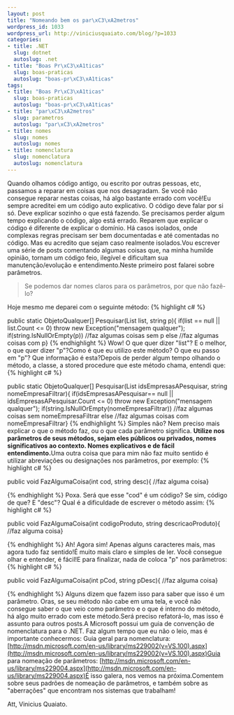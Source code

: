 ```yaml
--- 
layout: post
title: "Nomeando bem os par\xC3\xA2metros"
wordpress_id: 1033
wordpress_url: http://viniciusquaiato.com/blog/?p=1033
categories: 
- title: .NET
  slug: dotnet
  autoslug: .net
- title: "Boas Pr\xC3\xA1ticas"
  slug: boas-praticas
  autoslug: "boas-pr\xC3\xA1ticas"
tags: 
- title: "Boas Pr\xC3\xA1ticas"
  slug: boas-praticas
  autoslug: "boas-pr\xC3\xA1ticas"
- title: "par\xC3\xA2metros"
  slug: parametros
  autoslug: "par\xC3\xA2metros"
- title: nomes
  slug: nomes
  autoslug: nomes
- title: nomenclatura
  slug: nomenclatura
  autoslug: nomenclatura
---
```

Quando olhamos código antigo, ou escrito por outras pessoas, etc, passamos a reparar em coisas que nos desagradam. Se você não consegue reparar nestas coisas, há algo bastante errado com você!Eu sempre acreditei em um código auto explicativo. O código deve falar por si só. Deve explicar sozinho o que está fazendo. Se precisamos perder algum tempo explicando o código, algo está errado. Reparem que explicar o código é diferente de explicar o domínio. Há casos isolados, onde complexas regras precisam ser bem documentadas e até comentadas no código. Mas eu acredito que sejam caso realmente isolados.Vou escrever uma série de posts comentando algumas coisas que, na minha humilde opinião, tornam um código feio, ilegível e dificultam sua manutenção/evolução e entendimento.Neste primeiro post falarei sobre parâmetros.<blockquote>Se podemos dar nomes claros para os parâmetros, por que não fazê-lo?</blockquote>Hoje mesmo me deparei com o seguinte método:
{% highlight c# %}

public 
static ObjetoQualquer[] Pesquisar(List<int> list, string p){    if(list == null || list.Count <= 0)        throw new Exception("mensagem qualquer");
    if(string.IsNullOrEmpty(p))        //faz algumas coisas sem p    else       //faz algumas coisas com p}
</int>
{% endhighlight %}
Wow! O que quer dizer "list"? E o melhor, o que quer dizer "p"?Como é que eu utilizo este método? O que eu passo em "p"? Que informação é esta?Depois de perder algum tempo olhando o método, a classe, a stored procedure que este método chama, entendi que:
{% highlight c# %}

public 
static ObjetoQualquer[] Pesquisar(List<int> idsEmpresasAPesquisar, string nomeEmpresaFiltrar){    if(idsEmpresasAPesquisar== null || idsEmpresasAPesquisar.Count <= 0)        throw new Exception("mensagem qualquer");
    if(string.IsNullOrEmpty(nomeEmpresaFiltrar))        //faz algumas coisas sem nomeEmpresaFiltrar    else       //faz algumas coisas com nomeEmpresaFiltrar}
</int>
{% endhighlight %}
Simples não? Nem preciso mais explicar o que o método faz, ou o que cada parâmetro significa. <b>Utilize nos parâmetros de seus métodos, sejam eles públicos ou privados, nomes significativos ao contexto. Nomes explicativos e de fácil entendimento.</b>Uma outra coisa que para mim não faz muito sentido é utilizar abreviações ou designações nos parâmetros, por exemplo:
{% highlight c# %}

public void FazAlgumaCoisa(int cod, string desc){    //faz alguma coisa}

{% endhighlight %}
Poxa. Será que esse "cod" é um código? Se sim, código de que? E "desc"? Qual é a dificuldade de escrever o método assim:
{% highlight c# %}

public void FazAlgumaCoisa(int codigoProduto, string descricaoProduto){    //faz alguma coisa}

{% endhighlight %}
Ah! Agora sim! Apenas alguns caracteres mais, mas agora tudo faz sentido!É muito mais claro e simples de ler. Você consegue olhar e entender, é fácil!E para finalizar, nada de coloca "p" nos parâmetros:
{% highlight c# %}

public void FazAlgumaCoisa(int pCod, string pDesc){    //faz alguma coisa}

{% endhighlight %}
Alguns dizem que fazem isso para saber que isso é um parâmetro. Oras, se seu método não cabe em uma tela, e você não consegue saber o que veio como parâmetro e o que é interno do método, há algo muito errado com este método.Será preciso refatorá-lo, mas isso é assunto para outros posts.A Microsoft possui um guia de convenção de nomenclatura para o .NET. Faz algum tempo que eu não o leio, mas é importante conhecermos: Guia geral para nomenclatura: [http://msdn.microsoft.com/en-us/library/ms229002(v=VS.100).aspx](http://msdn.microsoft.com/en-us/library/ms229002(v=VS.100).aspx)Guia para nomeação de parâmetros: [http://msdn.microsoft.com/en-us/library/ms229004.aspx](http://msdn.microsoft.com/en-us/library/ms229004.aspx)É isso galera, nos vemos na próxima.Comentem sobre seus padrões de nomeação de parâmetros, e também sobre as "aberrações" que encontram nos sistemas que trabalham!

Att,
Vinicius Quaiato.
